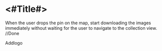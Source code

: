 #  <#Title#>

When the user drops the pin on the map, start downloading the images immediately without waiting for the user to navigate to the collection view. //Done

Addlogo
